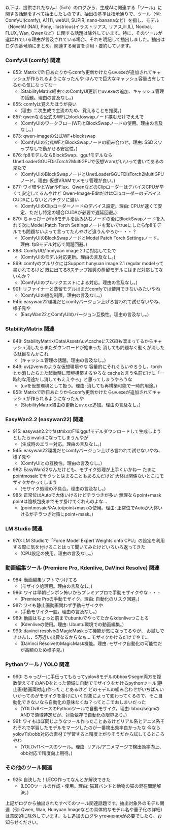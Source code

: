 以下は、提供されたなんJ（5ch）のログから、生成AIに関連する「ツール」に関する話題をすべて抽出したものです。抽出の基準は指示通りで、ツール（例: ComfyUI(comfy), A1111, webUI, SUPIR, nano-bananaなど）を指し、モデル（NovelAI (NAI), Pony, illustrious(イラストリアス, リアス,ill,IL), Noobai, FLUX, Wan, Qwenなど）に関する話題は除外しています。特に、そのツールが選ばれている理由が言及されている場合、それを明記して抽出しました。抽出はログの番号順にまとめ、関連する発言を引用・要約しています。

### ComfyUI (comfy) 関連
- 853: Matrixで昨日あたりからcomfy更新かけたらuv.exeが追加されてキャッシュが作られるようになったんや  ほんでで巨大なキャッシュ容量占有してるから気になってなー
  - (StabilityMatrix経由でのComfyUI更新とuv.exeの追加、キャッシュ管理の話題。理由の言及なし。)
- 855: comfyは覚えたほうが良い
  - (理由: 二次生成で主流のため、覚えることを推奨。)
- 857: qwenなら公式のWFにblocktoswapノード挟むだけでええで
  - (ComfyUIのワークフロー(WF)とBlockSwapノードの使用。理由の言及なし。)
- 873: qwen-imageの公式WF+blockswap
  - (ComfyUIの公式WFとBlockSwapノードの組み合わせ。理由: SSDスワップなしで動かせる安定性。)
- 876: fp8モデルならBlockSwap、ggufモデルならUnetLoaderGGUFDisTorch2MultiGPUで仮想Vramがいいって書いてあるの見たで
  - (ComfyUIのBlockSwapノードとUnetLoaderGGUFDisTorch2MultiGPUノード。理由: 仮想VRAMでメモリ管理が良い。)
- 877: ワイ環やとWanやFlux、QwenなどのClipローダーはデバイスCPUが早くて安定してるんやけど  Qwen-Image-EditだけはClipローダーのデバイスCUDAにしないとバチクソに遅い
  - (ComfyUIのClipローダーノードのデバイス設定。理由: CPUが速くて安定、ただし特定の場合CUDAが必要で遅延回避。)
- 879: ちゃっぴーがfp8モデルを読み込むノードの後にBlockSwapノードを入れて次にModel Patch Torch Settingsノードを繋いでtrueにしたらfp8モデルでも問題ないよって言ってたんやけど違うんやろか・・・？
  - (ComfyUIのBlockSwapノードとModel Patch Torch Settingsノード。理由: fp8モデル対応で問題回避。)
- 883: ComfyUIがhunyuan image 2.1に対応してたで
  - (ComfyUIのモデル対応更新。理由の言及なし。)
- 899: comfyのプルリクにはSupport hunyuan image 2.1 regular modelって書かれてるけど  既に出てる8ステップ推奨の蒸留モデルにはまだ対応してないんか？
  - (ComfyUIのプルリクエストによる対応。理由の言及なし。)
- 901: リファイナーと蒸留モデルはまだcomfyでは使用できないみたいやね
  - (ComfyUIの機能制限。理由の言及なし。)
- 945: easywan22環境だとcomfyバージョン上げろ言われて試せないやね、様子見や
  - (EasyWan22とComfyUIのバージョン互換性。理由の言及なし。)

### StabilityMatrix 関連
- 848: StabilityMatrix\Data\Assets\uv\cacheに7.2GBも溜まってるからキャッシュ消したらまたダウンロードが始まった  消しても問題なく動くが消したら駄目なんかこれ
  - (キャッシュ管理の話題。理由の言及なし。)
- 849: uvはvenvのような仮想環境やな  容量的にそれぐらいやろうし、torchとか消したらまた起動時に環境構築するやろな  cacheと言う名前だけに「一時的な用途だし消してもええやろ」と思ってしまうやろうな
  - (uvを仮想環境として扱う。理由: 消しても再構築可能で一時的用途。)
- 853: Matrixで昨日あたりからcomfy更新かけたらuv.exeが追加されてキャッシュが作られるようになったんや
  - (StabilityMatrix経由の更新とuv.exe追加。理由の言及なし。)

### EasyWan2.2 (easywan22) 関連
- 915: easywan2.2でfastmixのF16.ggufモデルダウンロードして生成しようとしたらinvalidになってしまうんやが
  - (生成時のエラー対応。理由の言及なし。)
- 945: easywan22環境だとcomfyバージョン上げろ言われて試せないやね、様子見や
  - (ComfyUIとの互換性。理由の言及なし。)
- 982: EasyWan22なんだけども、モザイク処理が上手くいかねー  たまにpointmosaicでサクッと決まることもあるんだけど  大体は関係ないとこにモザイクかかってしまう
  - (モザイク処理の不具合。理由の言及なし。)
- 985: 正常位はAutoで大体いけるけどチラつきが多い  無理ならpoint+mask  pointは陰核包皮までモザ掛けてくれんのよな…
  - (pointmosaicやAuto/point+maskの使用。理由: 正常位でAutoが大体いけるがチラつき対策にpoint+mask。)

### LM Studio 関連
- 970: LM Studioで「Force Model Expert Weights onto CPU」の設定を利用する際に気を付けることはって聞いてみたけどいろいろ返ってきた
  - (CPU設定の使用。理由の言及なし。)

### 動画編集ツール (Premiere Pro, Kdenlive, DaVinci Resolve) 関連
- 984: 動画編集ソフトでつけてる
  - (モザイク処理用。理由の言及なし。)
- 986: ワイは早朝ピンポン怖いからプレミアプロで手動モザイクやな・・・
  - (Premiere Proの手動モザイク。理由: 自動化のリスク回避。)
- 987: ワイも静止画動画問わず手動モザイクや
  - (手動モザイク一般。理由の言及なし。)
- 989: 動画はちょっと前までubuntuでやってたからkdenliveつことる
  - (Kdenliveの使用。理由: Ubuntu環境での動画編集。)
- 993: davinci resolveのMagicMaskって機能が気になってるやが、 お試しできひんし、5万近い出費なるからなぁ…  モザイクかけるだけでやで…
  - (DaVinci ResolveのMagicMask機能。理由: モザイク自動化の可能性だが高額のため様子見。)

### Pythonツール / YOLO 関連
- 990: ちゃっぴーに手伝ってもらってyolov8モデルのbboxやsegm両方を複数使えてそのANDをとった領域に自動でモザイクをかけるpythonツール(静止画/動画両対応)作ったことあるけど  どのモデルの組み合わせがいちばんいいかってのがモザイクを掛けにいく対象によって変わってくるので、そこ自動化できないなら自動化の意味なくね？ってとこでおしまいだった
  - (YOLOv8ベースのPythonツールで自動モザイク。理由: bbox/segmのANDで領域特定だが、対象依存で自動化の限界あり。)
- 991: ワイもほぼ同じようなツール作ったことあるけどリアル系とアニメ系それぞれで学習したモデルをマージしたのが一番検出効率良かったな  今ならyolov11のobb対応の素材で学習すると精度上がりそうだから試してるところやわ
  - (YOLOv11ベースのツール。理由: リアル/アニメマージで検出効率向上、obb対応で精度向上期待。)

### その他のツール関連
- 925: 自決した！LECO作ってなんとか解決できた
  - (LECOツールの作成・使用。理由: 猫耳バンドと動物の猫の混在問題解決。)

上記がログから抽出されたすべてのツール関連話題です。抽出対象外のモデル関連（例: Qwen, Wan, Hunyuan Imageなどの具体的なモデル名や量子化の詳細）は意図的に除外しています。もし追加のログや уточненияが必要でしたら、お知らせください。